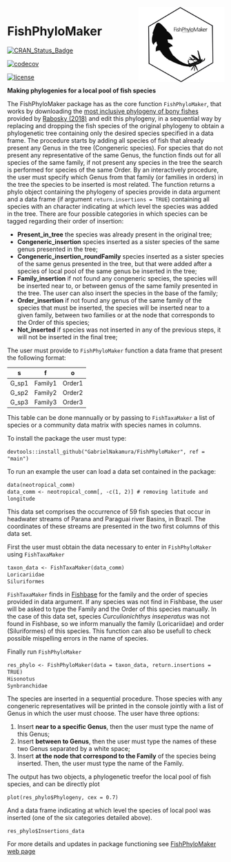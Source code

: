 <img src="man/figures/Logo_FishPhyloMaker.png" alt="fish logo" width="200px" align="right"/>

# FishPhyloMaker

[![CRAN_Status_Badge](https://www.r-pkg.org/badges/version/FishPhyloMaker)](https://cran.r-project.org/package=FishPhyloMaker)

[![codecov](https://codecov.io/gh/GabrielNakamura/FishPhyloMaker/branch/master/graph/badge.svg)](https://codecov.io/gh/GabrielNakamura/FishPhyloMaker)

[![license](https://img.shields.io/github/license/mashape/apistatus.svg)](https://choosealicense.com/licenses/mit/)

**Making phylogenies for a local pool of fish species**

The FishPhyloMaker package has as the core function `FishPhyloMaker`, that works by downloading the [most inclusive phylogeny of bony fishes](https://fishtreeoflife.org/) provided by [Rabosky (2018)](https://onlinelibrary.wiley.com/doi/10.1111/jbi.13839) and edit this phylogeny, in a sequential way by replacing and dropping the fish species of the original phylogeny to obtain a phylogenetic tree containing only the desired species specified in a data frame. The procedure starts by adding all species of fish that already present any Genus in the tree (Congeneric species). For species that do not present any representative of the same Genus, the function finds out for all species of the same family, if not present any species in the tree the search is performed for species of the same Order. By an interactively procedure, the user must specify which Genus from that family (or families in orders) in the tree the species to be inserted is most related. The function returns a phylo object containing the phylogeny of species provide in data argument and a data frame (if argument `return.insertions = TRUE`) containing all species with an character indicating at which level the species was added in the tree. There are four possible categories in which species can be tagged regarding their order of insertion:

-   **Present_in_tree** the species was already present in the original tree;
-   **Congeneric_insertion** species inserted as a sister species of the same genus presented in the tree;
-   **Congeneric_insertion_roundFamily** species inserted as a sister species of the same genus presented in the tree, but that were added after a species of local pool of the same genus be inserted in the tree;
-   **Family_insertion** if not found any congeneric species, the species will be inserted near to, or between genus of the same family presented in the tree. The user can also insert the species in the base of the family;
-   **Order_insertion** if not found any genus of the same family of the species that must be inserted, the species will be inserted near to a given family, between two families or at the node that corresponds to the Order of this species;
-   **Not_inserted** if species was not inserted in any of the previous steps, it will not be inserted in the final tree;

The user must provide to `FishPhyloMaker` function a data frame that present the following format:

|    s  |    f    |    o   |
|:-----:|:-------:|:------:|
| G_sp1 | Family1 | Order1 |
| G_sp2 | Family2 | Order2 |
| G_sp3 | Family3 | Order3 |

This table can be done mannually or by passing to `FishTaxaMaker` a list of species or a community data matrix with species names in columns.

To install the package the user must type:

```{.r}
devtools::install_github("GabrielNakamura/FishPhyloMaker", ref = "main")
```

To run an example the user can load a data set contained in the package:

```{.r}
data(neotropical_comm)
data_comm <- neotropical_comm[, -c(1, 2)] # removing latitude and longitude
```

This data set comprises the occurrence of 59 fish species that occur in headwater streams of 
Parana and Paraguai river Basins, in Brazil. The coordinates of these streams are presented in the two first columns of this data set.

First the user must obtain the data necessary to enter in `FishPhyloMaker`  using `FishTaxaMaker`

```{.r}
taxon_data <- FishTaxaMaker(data_comm)
Loricariidae
Siluriformes
```
`FishTaxaMaker` finds in [Fishbase](https://www.fishbase.se/search.php) for the family and the order of species provided in data argument. If any species was not find in Fishbase, the user will be asked to type the Family and the Order of this species manually. In the case of this data set, species *Curculionichthys inseperatus* was not found in Fishbase, so we inform manually the family (Loricariidae) and order (Siluriformes) of this species. This function can also be usefull to check possible mispelling errors in the name of species.


Finally run `FishPhyloMaker`

```{.r}
res_phylo <- FishPhyloMaker(data = taxon_data, return.insertions = TRUE)
Hisonotus 
Synbranchidae 
```

The species are inserted in a sequential procedure. Those species with any congeneric representatives will be printed in the console jointly with a list of Genus in which the user must choose. The user have three options: 

1. Insert **near to a specific Genus**, then the user must type the name of this Genus;
2. Insert **between to Genus**, then the user must type the names of these two Genus separated by a white space;
3. Insert **at the node that correspond to the Family** of the species being inserted. Then, the user must type the name of the Family.

The output has two objects, a phylogenetic treefor the local pool of fish species, and can be directly plot

```{.r}
plot(res_phylo$Phylogeny, cex = 0.7)
```

And a data frame indicating at which level the species of local pool was inserted (one of the six categories detailed above).

```{.r}
res_phylo$Insertions_data
```

For more details and updates in package functioning see [FishPhyloMaker web page](https://gabrielnakamura.github.io/FishPhyloMaker/)
